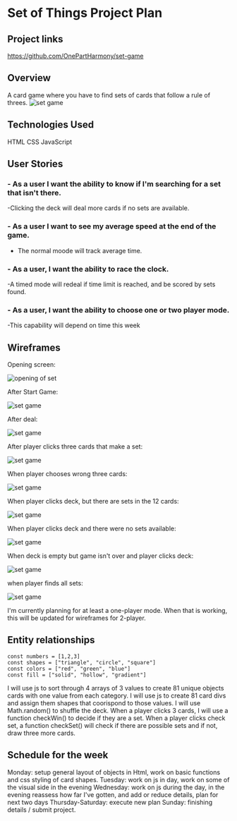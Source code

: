  # Set of Things Project Plan

## Project links
<https://github.com/OnePartHarmony/set-game>

## Overview
A card game where you have to find sets of cards that follow a rule of threes.
![set game](/wireframes/wire2.png)


## Technologies Used
HTML
CSS
JavaScript


## User Stories

### - As a user I want the ability to know if I'm searching for a set that isn't there.
-Clicking the deck will deal more cards if no sets are available.
### - As a user I want to see my average speed at the end of the game.
- The normal moode will track average time.
### - As a user, I want the ability to race the clock.
-A timed mode will redeal if time limit is reached, and be scored by sets found.
### - As a user, I want the ability to choose one or two player mode.
-This capability will depend on time this week


## Wireframes
Opening screen:

![opening of set](/wireframes/gameStart.png)

After Start Game:

![set game](/wireframes/wire1.png)

After deal:

![set game](/wireframes/wire2.png)

After player clicks three cards that make a set:

![set game](/wireframes/wire3.png)

When player chooses wrong three cards:

![set game](/wireframes/wire4.png)

When player clicks deck, but there are sets in the 12 cards:

![set game](/wireframes/wire5.png)

When player clicks deck and there were no sets available:

![set game](/wireframes/wire6.png)

When deck is empty but game isn't over and player clicks deck:

![set game](/wireframes/wire7.png)

when player finds all sets:

![set game](/wireframes/wire8.png)

I'm currently planning for at least a one-player mode.  When that is working, this will be updated for wireframes for 2-player.


## Entity relationships
```
const numbers = [1,2,3]
const shapes = ["triangle", "circle", "square"]
const colors = ["red", "green", "blue"]
const fill = ["solid", "hollow", "gradient"]

```
I will use js to sort through 4 arrays of 3 values to create 81 unique objects cards with one value from each category.
I will use js to create 81 card divs and assign them shapes that coorispond to those values.
I will use Math.random() to shuffle the deck.
When a player clicks 3 cards, I will use a function checkWin() to decide if they are a set.
When a player clicks check set, a function checkSet() will check if there are possible sets and if not, draw three more cards.


## Schedule for the week
Monday: setup general layout of objects in Html, work on basic functions and css styling of card shapes.
Tuesday: work on js in day, work on some of the visual side in the evening
Wednesday: work on js during the day, in the evening reassess how far I've gotten, and add or reduce details, plan for next two days
Thursday-Saturday: execute new plan
Sunday: finishing details / submit project.